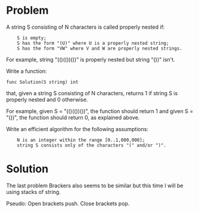 
# Problem
A string S consisting of N characters is called properly nested if:

        S is empty;
        S has the form "(U)" where U is a properly nested string;
        S has the form "VW" where V and W are properly nested strings.

For example, string "(()(())())" is properly nested but string "())" isn't.

Write a function:

    func Solution(S string) int

that, given a string S consisting of N characters, returns 1 if string S is properly nested and 0 otherwise.

For example, given S = "(()(())())", the function should return 1 and given S = "())", the function should return 0, as explained above.

Write an efficient algorithm for the following assumptions:

        N is an integer within the range [0..1,000,000];
        string S consists only of the characters "(" and/or ")".


# Solution
The last problem Brackers also seems to be similar but 
this time I will be using stacks of string.

Pseudo:
Open brackets push.
Close brackets pop.
